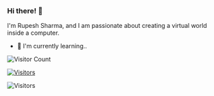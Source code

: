 ### Hi there! 👋

 I'm Rupesh Sharma, and I am passionate about creating a virtual world inside a computer.

- 🌱 I'm currently learning..

![Visitor Count](https://profile-counter.glitch.me/{Gitrupesh20}/count.svg)

[![Visitors](https://visitor-badge.glitch.me/badge?page_id=Gitrupesh20.Gitrupesh20)](https://github.com/Gitrupesh20)

![Visitors](https://api.visitorbadge.io/api/visitors?path=https%3A%2F%2Fgithub.com%2FGitrupesh20&countColor=%23263759)

<!--
**Gitrupesh20/Gitrupesh20** is a ✨ _special_ ✨ repository because its `README.md` (this file) appears on your GitHub profile.

Here are some ideas to get you started:


- 🔭 I’m currently working on ...
- 🌱 I’m currently learning ...
- 👯 I’m looking to collaborate on ...
- 🤔 I’m looking for help with ...
- 💬 Ask me about ...
- 📫 How to reach me: ...
- 😄 Pronouns: ...
- ⚡ Fun fact: ...
-->
